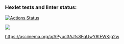 ### Hexlet tests and linter status:
[![Actions Status](https://github.com/1Katerina1/python-project-49/workflows/hexlet-check/badge.svg)](https://github.com/1Katerina1/python-project-49/actions)

<a href="https://codeclimate.com/github/1Katerina1/python-project-49/maintainability"><img src="https://api.codeclimate.com/v1/badges/cbeb36e2fc3c5748d0c9/maintainability" /></a>

https://asciinema.org/a/APyuc3AJfs8FqUwY8tEWKjg2w